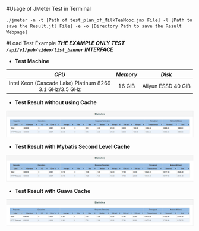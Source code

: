 
#Usage of JMeter Test in Terminal

```
./jmeter -n -t [Path of test_plan_of_MilkTeaMooc.jmx File] -l [Path to save the Result.jtl File] -e -o [Directory Path to save the Result Webpage]
```

#Load Test Example
***THE EXAMPLE ONLY TEST `/api/v1/pub/video/list_banner` INTERFACE***

- **Test Machine**  

| *CPU* | *Memory* | *Disk* |
| :-----: | :----: | :----: |
| Intel Xeon (Cascade Lake) Platinum 8269 <br /> 3.1 GHz/3.5 GHz | 16 GiB | Aliyun ESSD 40 GiB |

- **Test Result without using Cache**  

![jmeter_load_test_without_cache](./jmeter_load_test_without_cache.png)

- **Test Result with Mybatis Second Level Cache**  

![jmeter_load_test_with_mybatis_cache](./jmeter_load_test_with_mybatis_cache.png)

- **Test Result with Guava Cache**  

![jmeter_load_test_with_guava_cache](./jmeter_load_test_with_guava_cache.png)